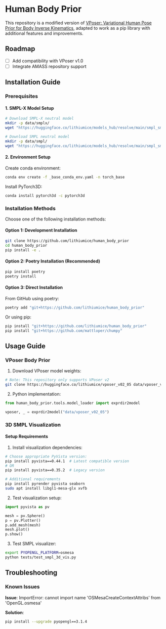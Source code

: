 
# Human Body Prior

This repository is a modified version of [VPoser: Variational Human Pose Prior for Body Inverse Kinematics](https://github.com/nghorbani/human_body_prior), adapted to work as a pip library with additional features and improvements.

## Roadmap

- [ ] Add compatibility with VPoser v1.0
- [ ] Integrate AMASS repository support

## Installation Guide

### Prerequisites

#### 1. SMPL-X Model Setup
```bash
# Download SMPL-X neutral model
mkdir -p data/smplx/
wget "https://huggingface.co/lithiumice/models_hub/resolve/main/smpl_smplh_smplx_mano/SMPLX_NEUTRAL.npz" -O data/smplx/SMPLX_NEUTRAL.npz

# Download SMPL neutral model
mkdir -p data/smpl/
wget "https://huggingface.co/lithiumice/models_hub/resolve/main/smpl_smplh_smplx_mano/SMPL_NEUTRAL.pkl" -O data/smpl/SMPL_NEUTRAL.pkl
```

#### 2. Environment Setup

Create conda environment:
```bash
conda env create -f _base_conda_env.yaml -n torch_base
```

Install PyTorch3D:
```bash
conda install pytorch3d -c pytorch3d
```

### Installation Methods

Choose one of the following installation methods:

#### Option 1: Development Installation
```bash
git clone https://github.com/lithiumice/human_body_prior
cd human_body_prior 
pip install -e .
```

#### Option 2: Poetry Installation (Recommended)
```bash
pip install poetry
poetry install
```

#### Option 3: Direct Installation
From GitHub using poetry:
```bash
poetry add "git+https://github.com/lithiumice/human_body_prior"
```

Or using pip:
```bash
pip install "git+https://github.com/lithiumice/human_body_prior"
pip install "git+https://github.com/mattloper/chumpy"
```

## Usage Guide

### VPoser Body Prior

1. Download VPoser model weights:
```bash
# Note: This repository only supports VPoser v2
git clone https://huggingface.co/lithiumice/vposer_v02_05 data/vposer_v02_05
```

2. Python implementation:
```python
from human_body_prior.tools.model_loader import exprdir2model

vposer, _ = exprdir2model("data/vposer_v02_05")
```

### 3D SMPL Visualization

#### Setup Requirements

1. Install visualization dependencies:
```bash
# Choose appropriate PyVista version:
pip install pyvista==0.44.1  # Latest compatible version
# OR
pip install pyvista==0.35.2  # Legacy version

# Additional requirements
pip install pyrender pyvista seaborn
sudo apt install libgl1-mesa-glx xvfb
```

2. Test visualization setup:
```python
import pyvista as pv

mesh = pv.Sphere()
p = pv.Plotter()
p.add_mesh(mesh)
mesh.plot()
p.show()
```

3. Test SMPL visualizer:
```bash
export PYOPENGL_PLATFORM=osmesa
python tests/test_smpl_3d_vis.py
```

## Troubleshooting

### Known Issues

**Issue**: ImportError: cannot import name 'OSMesaCreateContextAttribs' from 'OpenGL.osmesa'

**Solution**:
```bash
pip install --upgrade pyopengl==3.1.4
```        